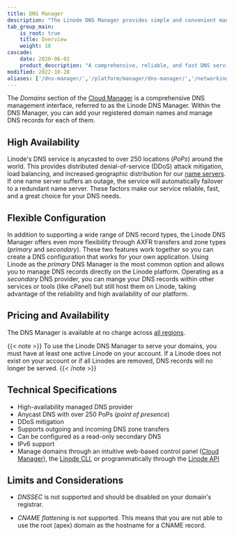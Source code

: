 ```yaml
---
title: DNS Manager
description: "The Linode DNS Manager provides simple and convenient management for all your high availability DNS records. You can import DNS zones with ease and Cloudflare DDoS mitigation is built-in."
tab_group_main:
    is_root: true
    title: Overview
    weight: 10
cascade:
    date: 2020-06-02
    product_description: "A comprehensive, reliable, and fast DNS service, providing easy domain management to Linode customers at no charge."
modified: 2022-10-28
aliases: ['/dns-manager/','/platform/manager/dns-manager/','/networking/dns/dns-manager/','/platform/manager/dns-manager-new-manager/','/networking/dns/dns-manager-overview/','/platform/manager/dns-manager-classic-manager/','/guides/dns-manager/']
---
```


The *Domains* section of the [Cloud Manager](https://cloud.linode.com/domains) is a comprehensive DNS management interface, referred to as the Linode DNS Manager. Within the DNS Manager, you can add your registered domain names and manage DNS records for each of them.

## High Availability

Linode's DNS service is anycasted to over 250 locations (*PoPs*) around the world. This provides distributed denial-of-service (DDoS) attack mitigation, load balancing, and increased geographic distribution for our [name servers](/docs/guides/dns-overview/#name-servers). If one name server suffers an outage, the service will automatically failover to a redundant name server. These factors make our service reliable, fast, and a great choice for your DNS needs.

## Flexible Configuration

In addition to supporting a wide range of DNS record types, the Linode DNS Manager offers even more flexibility through AXFR transfers and zone types (*primary* and *secondary*). These two features work together so you can create a DNS configuration that works for your own application. Using Linode as the *primary* DNS Manager is the most common option and allows you to manage DNS records directly on the Linode platform. Operating as a *secondary* DNS provider, you can mange your DNS records within other services or tools (like cPanel) but still host them on Linode, taking advantage of the reliability and high availability of our platform.

## Pricing and Availability

The DNS Manager is available at no charge across [all regions](https://www.linode.com/global-infrastructure/).

{{< note >}}
To use the Linode DNS Manager to serve your domains, you must have at least one active Linode on your account. If a Linode does not exist on your account or if all Linodes are removed, DNS records will no longer be served.
{{< /note >}}

## Technical Specifications

- High-availability managed DNS provider
- Anycast DNS with over 250 PoPs (*point of presence*)
- DDoS mitigation
- Supports outgoing and incoming DNS zone transfers
- Can be configured as a read-only secondary DNS
- IPv6 support
- Manage domains through an intuitive web-based control panel ([Cloud Manager](https://cloud.linode.com/)), the [Linode CLI](https://www.linode.com/products/cli/), or programmatically through the [Linode API](https://www.linode.com/products/linode-api/)

## Limits and Considerations

- *DNSSEC* is not supported and should be disabled on your domain's registrar.

- *CNAME flattening* is not supported. This means that you are not able to use the root (apex) domain as the hostname for a CNAME record.

